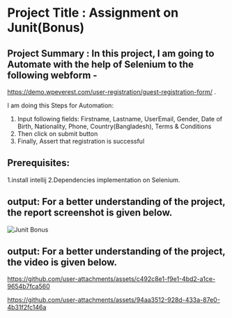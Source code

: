 # Project Title : Assignment on Junit(Bonus) 

## Project Summary : In this project, I am going to Automate with the help of Selenium to the following webform -
https://demo.wpeverest.com/user-registration/guest-registration-form/ . 

I am doing this Steps for Automation:
1. Input following fields: Firstname, Lastname, UserEmail, Gender, Date of Birth, Nationality, Phone, Country(Bangladesh), Terms & Conditions
2. Then click on submit button
3. Finally, Assert that registration is successful

## Prerequisites:
1.install intellij
2.Dependencies implementation on Selenium.

## output: For a better understanding of the project, the report screenshot is given below.
![Junit Bonus](https://github.com/user-attachments/assets/1b73ecbd-6251-4c8e-8525-af5703edb4db)

## output: For a better understanding of the project, the video is given below.

https://github.com/user-attachments/assets/c492c8e1-f9e1-4bd2-a1ce-9654b7fca560

https://github.com/user-attachments/assets/94aa3512-928d-433a-87e0-4b31f2fc146a

